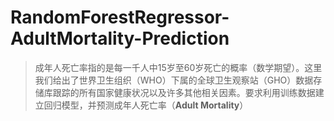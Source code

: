# RandomForestRegressor-AdultMortality-Prediction
>成年人死亡率指的是每一千人中15岁至60岁死亡的概率（数学期望）。这里我们给出了世界卫生组织（WHO）下属的全球卫生观察站（GHO）数据存储库跟踪的所有国家健康状况以及许多其他相关因素。要求利用训练数据建立回归模型，并预测成年人死亡率（**Adult Mortality**）
